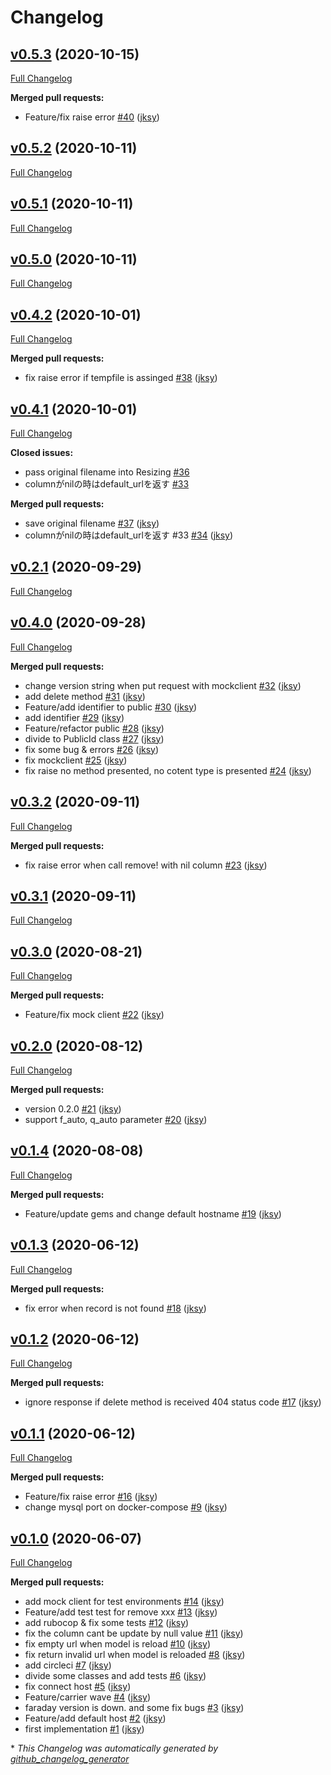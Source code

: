 # Changelog

## [v0.5.3](https://github.com/jksy/resizing-gem/tree/v0.5.3) (2020-10-15)

[Full Changelog](https://github.com/jksy/resizing-gem/compare/v0.5.2...v0.5.3)

**Merged pull requests:**

- Feature/fix raise error [\#40](https://github.com/jksy/resizing-gem/pull/40) ([jksy](https://github.com/jksy))

## [v0.5.2](https://github.com/jksy/resizing-gem/tree/v0.5.2) (2020-10-11)

[Full Changelog](https://github.com/jksy/resizing-gem/compare/v0.5.1...v0.5.2)

## [v0.5.1](https://github.com/jksy/resizing-gem/tree/v0.5.1) (2020-10-11)

[Full Changelog](https://github.com/jksy/resizing-gem/compare/v0.5.0...v0.5.1)

## [v0.5.0](https://github.com/jksy/resizing-gem/tree/v0.5.0) (2020-10-11)

[Full Changelog](https://github.com/jksy/resizing-gem/compare/v0.4.2...v0.5.0)

## [v0.4.2](https://github.com/jksy/resizing-gem/tree/v0.4.2) (2020-10-01)

[Full Changelog](https://github.com/jksy/resizing-gem/compare/v0.4.1...v0.4.2)

**Merged pull requests:**

- fix raise error if tempfile is assinged [\#38](https://github.com/jksy/resizing-gem/pull/38) ([jksy](https://github.com/jksy))

## [v0.4.1](https://github.com/jksy/resizing-gem/tree/v0.4.1) (2020-10-01)

[Full Changelog](https://github.com/jksy/resizing-gem/compare/v0.2.1...v0.4.1)

**Closed issues:**

- pass original filename into Resizing [\#36](https://github.com/jksy/resizing-gem/issues/36)
- columnがnilの時はdefault\_urlを返す [\#33](https://github.com/jksy/resizing-gem/issues/33)

**Merged pull requests:**

- save original filename [\#37](https://github.com/jksy/resizing-gem/pull/37) ([jksy](https://github.com/jksy))
- columnがnilの時はdefault\_urlを返す \#33 [\#34](https://github.com/jksy/resizing-gem/pull/34) ([jksy](https://github.com/jksy))

## [v0.2.1](https://github.com/jksy/resizing-gem/tree/v0.2.1) (2020-09-29)

[Full Changelog](https://github.com/jksy/resizing-gem/compare/v0.4.0...v0.2.1)

## [v0.4.0](https://github.com/jksy/resizing-gem/tree/v0.4.0) (2020-09-28)

[Full Changelog](https://github.com/jksy/resizing-gem/compare/v0.3.2...v0.4.0)

**Merged pull requests:**

- change version string when put request with mockclient [\#32](https://github.com/jksy/resizing-gem/pull/32) ([jksy](https://github.com/jksy))
- add delete method [\#31](https://github.com/jksy/resizing-gem/pull/31) ([jksy](https://github.com/jksy))
- Feature/add identifier to public [\#30](https://github.com/jksy/resizing-gem/pull/30) ([jksy](https://github.com/jksy))
- add identifier [\#29](https://github.com/jksy/resizing-gem/pull/29) ([jksy](https://github.com/jksy))
- Feature/refactor public [\#28](https://github.com/jksy/resizing-gem/pull/28) ([jksy](https://github.com/jksy))
- divide to PublicId class [\#27](https://github.com/jksy/resizing-gem/pull/27) ([jksy](https://github.com/jksy))
- fix some bug & errors [\#26](https://github.com/jksy/resizing-gem/pull/26) ([jksy](https://github.com/jksy))
- fix mockclient [\#25](https://github.com/jksy/resizing-gem/pull/25) ([jksy](https://github.com/jksy))
- fix raise no method presented, no cotent type is presented [\#24](https://github.com/jksy/resizing-gem/pull/24) ([jksy](https://github.com/jksy))

## [v0.3.2](https://github.com/jksy/resizing-gem/tree/v0.3.2) (2020-09-11)

[Full Changelog](https://github.com/jksy/resizing-gem/compare/v0.3.1...v0.3.2)

**Merged pull requests:**

- fix raise error when call remove! with nil column [\#23](https://github.com/jksy/resizing-gem/pull/23) ([jksy](https://github.com/jksy))

## [v0.3.1](https://github.com/jksy/resizing-gem/tree/v0.3.1) (2020-09-11)

[Full Changelog](https://github.com/jksy/resizing-gem/compare/v0.3.0...v0.3.1)

## [v0.3.0](https://github.com/jksy/resizing-gem/tree/v0.3.0) (2020-08-21)

[Full Changelog](https://github.com/jksy/resizing-gem/compare/v0.2.0...v0.3.0)

**Merged pull requests:**

- Feature/fix mock client [\#22](https://github.com/jksy/resizing-gem/pull/22) ([jksy](https://github.com/jksy))

## [v0.2.0](https://github.com/jksy/resizing-gem/tree/v0.2.0) (2020-08-12)

[Full Changelog](https://github.com/jksy/resizing-gem/compare/v0.1.4...v0.2.0)

**Merged pull requests:**

- version 0.2.0 [\#21](https://github.com/jksy/resizing-gem/pull/21) ([jksy](https://github.com/jksy))
- support f\_auto, q\_auto parameter [\#20](https://github.com/jksy/resizing-gem/pull/20) ([jksy](https://github.com/jksy))

## [v0.1.4](https://github.com/jksy/resizing-gem/tree/v0.1.4) (2020-08-08)

[Full Changelog](https://github.com/jksy/resizing-gem/compare/v0.1.3...v0.1.4)

**Merged pull requests:**

- Feature/update gems and change default hostname [\#19](https://github.com/jksy/resizing-gem/pull/19) ([jksy](https://github.com/jksy))

## [v0.1.3](https://github.com/jksy/resizing-gem/tree/v0.1.3) (2020-06-12)

[Full Changelog](https://github.com/jksy/resizing-gem/compare/v0.1.2...v0.1.3)

**Merged pull requests:**

- fix error when record is not found [\#18](https://github.com/jksy/resizing-gem/pull/18) ([jksy](https://github.com/jksy))

## [v0.1.2](https://github.com/jksy/resizing-gem/tree/v0.1.2) (2020-06-12)

[Full Changelog](https://github.com/jksy/resizing-gem/compare/v0.1.1...v0.1.2)

**Merged pull requests:**

- ignore response if delete method is received 404 status code [\#17](https://github.com/jksy/resizing-gem/pull/17) ([jksy](https://github.com/jksy))

## [v0.1.1](https://github.com/jksy/resizing-gem/tree/v0.1.1) (2020-06-12)

[Full Changelog](https://github.com/jksy/resizing-gem/compare/v0.1.0...v0.1.1)

**Merged pull requests:**

- Feature/fix raise error [\#16](https://github.com/jksy/resizing-gem/pull/16) ([jksy](https://github.com/jksy))
- change mysql port on docker-compose [\#9](https://github.com/jksy/resizing-gem/pull/9) ([jksy](https://github.com/jksy))

## [v0.1.0](https://github.com/jksy/resizing-gem/tree/v0.1.0) (2020-06-07)

[Full Changelog](https://github.com/jksy/resizing-gem/compare/e817d9b883425ddae3e42439ccd1a9d2e270c363...v0.1.0)

**Merged pull requests:**

- add mock client for test environments [\#14](https://github.com/jksy/resizing-gem/pull/14) ([jksy](https://github.com/jksy))
- Feature/add test test for remove xxx [\#13](https://github.com/jksy/resizing-gem/pull/13) ([jksy](https://github.com/jksy))
- add rubocop & fix some tests [\#12](https://github.com/jksy/resizing-gem/pull/12) ([jksy](https://github.com/jksy))
- fix the column cant be update by null value [\#11](https://github.com/jksy/resizing-gem/pull/11) ([jksy](https://github.com/jksy))
- fix empty url when model is reload [\#10](https://github.com/jksy/resizing-gem/pull/10) ([jksy](https://github.com/jksy))
- fix return invalid url when model is reloaded [\#8](https://github.com/jksy/resizing-gem/pull/8) ([jksy](https://github.com/jksy))
- add circleci [\#7](https://github.com/jksy/resizing-gem/pull/7) ([jksy](https://github.com/jksy))
- divide some classes and add tests [\#6](https://github.com/jksy/resizing-gem/pull/6) ([jksy](https://github.com/jksy))
- fix connect host [\#5](https://github.com/jksy/resizing-gem/pull/5) ([jksy](https://github.com/jksy))
- Feature/carrier wave [\#4](https://github.com/jksy/resizing-gem/pull/4) ([jksy](https://github.com/jksy))
- faraday version is down. and some fix bugs [\#3](https://github.com/jksy/resizing-gem/pull/3) ([jksy](https://github.com/jksy))
- Feature/add default host [\#2](https://github.com/jksy/resizing-gem/pull/2) ([jksy](https://github.com/jksy))
- first implementation [\#1](https://github.com/jksy/resizing-gem/pull/1) ([jksy](https://github.com/jksy))



\* *This Changelog was automatically generated by [github_changelog_generator](https://github.com/github-changelog-generator/github-changelog-generator)*
